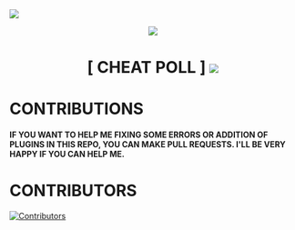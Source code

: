 <img src="https://user-images.githubusercontent.com/73097560/115834477-dbab4500-a447-11eb-908a-139a6edaec5c.gif">
<!--Project Title Image-->

<p align="center">
  <img src="https://iili.io/3vBwiqN.jpg"/>
</p>

<!--Project Title Image-->

<!--Project Title-->
<h1 align="center"><b> [ CHEAT POLL ] </b>
<!--Project Title-->

<img src="https://user-images.githubusercontent.com/73097560/115834477-dbab4500-a447-11eb-908a-139a6edaec5c.gif">

# CONTRIBUTIONS
<h4> IF YOU WANT TO HELP ME FIXING SOME ERRORS OR ADDITION OF PLUGINS IN THIS REPO, YOU CAN MAKE PULL REQUESTS. I'LL BE VERY HAPPY IF YOU CAN HELP ME.

# CONTRIBUTORS
[![Contributors](https://contrib.rocks/image?repo=NyaNekko/CheatPoll)](https://github.com/NyaNekko/CheatPoll/graphs/contributors)
